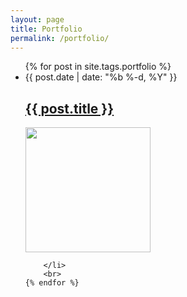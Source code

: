 ```yaml
---
layout: page
title: Portfolio
permalink: /portfolio/
---
```


<ul>
	{% for post in site.tags.portfolio %}
	 	<li>
	 		<span class="post-meta">{{ post.date | date: "%b %-d, %Y" }}</span>
		 	<h2>
		        <a class="post-link" href="{{ post.url }}">{{ post.title }}</a>
	        </h2>
	        <a href="{{ post.url }}">
	        	<image src="{{ site.baseurl }}{{post.avatarurl}}" style="height:200px; max-width:100%;"/>
	        </a>

	  	</li>
	  	<br>
	{% endfor %}
</ul>